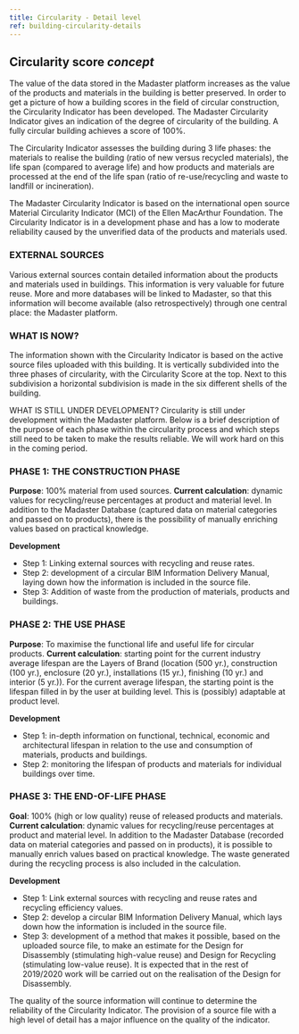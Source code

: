 ```yaml
---
title: Circularity - Detail level
ref: building-circularity-details
---
```


## Circularity score _concept_
The value of the data stored in the Madaster platform increases as the value of the products and materials in the building is better preserved. In order to get a picture of how a building scores in the field of circular construction, the Circularity Indicator has been developed. The Madaster Circularity Indicator gives an indication of the degree of circularity of the building. A fully circular building achieves a score of 100%.

The Circularity Indicator assesses the building during 3 life phases: the materials to realise the building (ratio of new versus recycled materials), the life span (compared to average life) and how products and materials are processed at the end of the life span (ratio of re-use/recycling and waste to landfill or incineration).

The Madaster Circularity Indicator is based on the international open source Material Circularity Indicator (MCI) of the Ellen MacArthur Foundation. The Circularity Indicator is in a development phase and has a low to moderate reliability caused by the unverified data of the products and materials used.


### EXTERNAL SOURCES
Various external sources contain detailed information about the products and materials used in buildings. This information is very valuable for future reuse. More and more databases will be linked to Madaster, so that this information will become available (also retrospectively) through one central place: the Madaster platform.


### WHAT IS NOW?
The information shown with the Circularity Indicator is based on the active source files uploaded with this building. It is vertically subdivided into the three phases of circularity, with the Circularity Score at the top. Next to this subdivision a horizontal subdivision is made in the six different shells of the building.

WHAT IS STILL UNDER DEVELOPMENT?
Circularity is still under development within the Madaster platform. Below is a brief description of the purpose of each phase within the circularity process and which steps still need to be taken to make the results reliable. We will work hard on this in the coming period.


### PHASE 1: THE CONSTRUCTION PHASE
**Purpose**: 100% material from used sources.
**Current calculation**: dynamic values for recycling/reuse percentages at product and material level. In addition to the Madaster Database (captured data on material categories and passed on to products), there is the possibility of manually enriching values based on practical knowledge.

**Development**
- Step 1: Linking external sources with recycling and reuse rates.
- Step 2: development of a circular BIM Information Delivery Manual, laying down how the information is included in the source file.
- Step 3: Addition of waste from the production of materials, products and buildings.


### PHASE 2: THE USE PHASE
**Purpose**: To maximise the functional life and useful life for circular products.
**Current calculation**: starting point for the current industry average lifespan are the Layers of Brand (location (500 yr.), construction (100 yr.), enclosure (20 yr.), installations (15 yr.), finishing (10 yr.) and interior (5 yr.)). For the current average lifespan, the starting point is the lifespan filled in by the user at building level. This is (possibly) adaptable at product level.

**Development**
- Step 1: in-depth information on functional, technical, economic and architectural lifespan in relation to the use and consumption of materials, products and buildings.
- Step 2: monitoring the lifespan of products and materials for individual buildings over time.


### PHASE 3: THE END-OF-LIFE PHASE
**Goal**: 100% (high or low quality) reuse of released products and materials.
**Current calculation**: dynamic values for recycling/reuse percentages at product and material level. In addition to the Madaster Database (recorded data on material categories and passed on in products), it is possible to manually enrich values based on practical knowledge. The waste generated during the recycling process is also included in the calculation.

**Development**
- Step 1: Link external sources with recycling and reuse rates and recycling efficiency values.
- Step 2: develop a circular BIM Information Delivery Manual, which lays down how the information is included in the source file.
- Step 3: development of a method that makes it possible, based on the uploaded source file, to make an estimate for the Design for Disassembly (stimulating high-value reuse) and Design for Recycling (stimulating low-value reuse). It is expected that in the rest of 2019/2020 work will be carried out on the realisation of the Design for Disassembly.

The quality of the source information will continue to determine the reliability of the Circularity Indicator. The provision of a source file with a high level of detail has a major influence on the quality of the indicator.